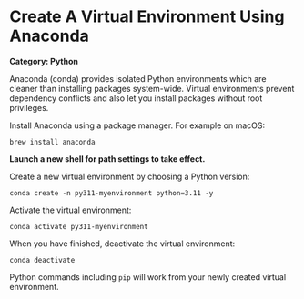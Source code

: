 # Create A Virtual Environment Using Anaconda

__Category: Python__

Anaconda (conda) provides isolated Python environments which are cleaner than installing packages system-wide. Virtual environments prevent dependency conflicts and also let you install packages without root privileges.

Install Anaconda using a package manager. For example on macOS:

```shell
brew install anaconda
```

__Launch a new shell for path settings to take effect.__

Create a new virtual environment by choosing a Python version:

```shell
conda create -n py311-myenvironment python=3.11 -y
```

Activate the virtual environment:

```shell
conda activate py311-myenvironment
```

When you have finished, deactivate the virtual environment:

```shell
conda deactivate
```

Python commands including `pip` will work from your newly created virtual environment.
